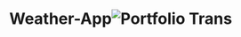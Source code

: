 # Weather-App![Portfolio Trans](https://github.com/Mohammed-M97/Weather-App/assets/110321074/a169900a-5f86-458c-87c3-be0466a28675)
